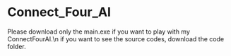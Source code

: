 # Connect_Four_AI
Please download only the main.exe if you want to play with my ConnectFourAI.\n
if you want to see the source codes, download the code folder.

